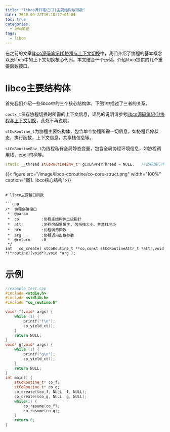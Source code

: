 ```yaml
---
title: "libco源码笔记(2)主要结构与函数"
date: 2020-09-22T16:18:17+08:00
toc: true
categories:
  - 源码笔记 
tags:
  - libco
---
```


在之前的文章[libco源码笔记(1)协程与上下文切换](http://www.changliu.me/post/libco-coroutine/)中，我们介绍了协程的基本概念以及libco中的上下文切换核心代码。本文结合一个示例，介绍libco提供的几个重要函数接口。

# libco主要结构体

首先我们介绍一些libco中的三个核心结构体，下图1中描述了三者的关系，

`coctx_t`保存协程切换时所需的上下文信息，详尽的说明请参考[libco源码笔记(1)协程与上下文切换](http://www.changliu.me/post/libco-coroutine/)，此处不再说明。

`stCoRoutine_t`为协程主要结构体，包含单个协程所需一切信息，如协程启停状态，执行函数，上下文信息，共享栈信息等。


`stCoRoutineEnv_t`为线程私有全局静态变量，包含全局协程环境信息，如协程调用栈，epoll句柄等。

```cpp
static __thread stCoRoutineEnv_t* gCoEnvPerThread = NULL;   //协程运行环境 __thread:线程私有
```

{{< figure src="/image/libco-coroutine/co-core-struct.png" width="100%" caption="图1. libco核心结构">}}

```

# libco主要接口函数

```cpp
/*  协程创建接口
 *  @param
 *  co          :协程主结构体二级指针
 *  attr        :协程可配置属性, 包括栈大小、共享栈地址
 *  pfn         :协程调用函数
 *  arg         :协程调用函数参数
 *  @return     :0
 */
int   co_create( stCoRoutine_t **co,const stCoRoutineAttr_t *attr,void *(*routine)(void*),void *arg );
```

# 示例

```cpp
//example_test.cpp
#include <stdio.h>
#include <stdlib.h>
#include "co_routine.h"

void* f(void* args) {
    while (1) {
        printf("f\n");
        co_yield_ct();
    }
    return NULL;
}
void* g(void* args) {
    while (1) {
        printf("g\n");
        co_yield_ct();
    }
    return NULL;
}
int main() {
    stCoRoutine_t* co_f;
    stCoRoutine_t* co_g;
    co_create(&co_f, NULL, f, NULL); 
    co_create(&co_g, NULL, g, NULL); 
    while(1) {
        co_resume(co_f);
        co_resume(co_g);
    }
    return 0;
}
```


